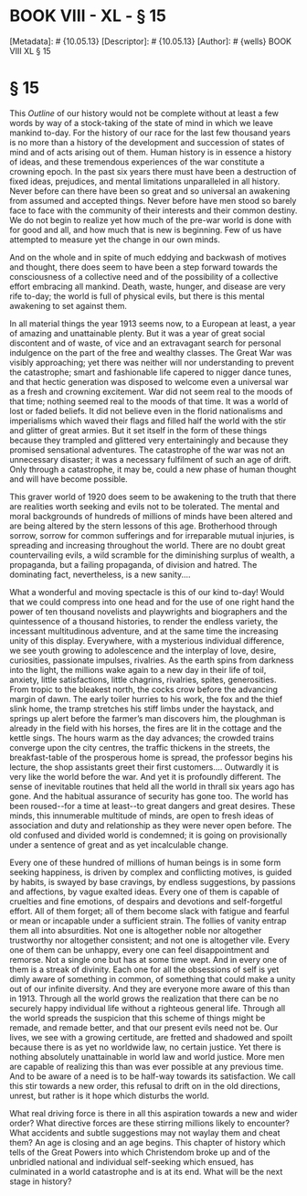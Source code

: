 # BOOK VIII - XL - § 15
[Metadata]: # {10.05.13}
[Descriptor]: # {10.05.13}
[Author]: # {wells}
BOOK VIII
XL
§ 15
# § 15
This _Outline_ of our history would not be complete without at least a few
words by way of a stock-taking of the state of mind in which we leave mankind
to-day. For the history of our race for the last few thousand years is no more
than a history of the development and succession of states of mind and of acts
arising out of them. Human history is in essence a history of ideas, and these
tremendous experiences of the war constitute a crowning epoch. In the past six
years there must have been a destruction of fixed ideas, prejudices, and mental
limitations unparalleled in all history. Never before can there have been so
great and so universal an awakening from assumed and accepted things. Never
before have men stood so barely face to face with the community of their
interests and their common destiny. We do not begin to realize yet how much of
the pre-war world is done with for good and all, and how much that is new is
beginning. Few of us have attempted to measure yet the change in our own minds.

And on the whole and in spite of much eddying and backwash of motives and
thought, there does seem to have been a step forward towards the consciousness
of a collective need and of the possibility of a collective effort embracing
all mankind. Death, waste, hunger, and disease are very rife to-day; the world
is full of physical evils, but there is this mental awakening to set against
them.

In all material things the year 1913 seems now, to a European at least, a year
of amazing and unattainable plenty. But it was a year of great social
discontent and of waste, of vice and an extravagant search for personal
indulgence on the part of the free and wealthy classes. The Great War was
visibly approaching; yet there was neither will nor understanding to prevent
the catastrophe; smart and fashionable life capered to nigger dance tunes, and
that hectic generation was disposed to welcome even a universal war as a fresh
and crowning excitement. War did not seem real to the moods of that time;
nothing seemed real to the moods of that time. It was a world of lost or faded
beliefs. It did not believe even in the florid nationalisms and imperialisms
which waved their flags and filled half the world with the stir and glitter of
great armies. But it set itself in the form of these things because they
trampled and glittered very entertainingly and because they promised
sensational adventures. The catastrophe of the war was not an unnecessary
disaster; it was a necessary fulfilment of such an age of drift. Only through a
catastrophe, it may be, could a new phase of human thought and will have become
possible.

This graver world of 1920 does seem to be awakening to the truth that there are
realities worth seeking and evils not to be tolerated. The mental and moral
backgrounds of hundreds of millions of minds have been altered and are being
altered by the stern lessons of this age. Brotherhood through sorrow, sorrow
for common sufferings and for irreparable mutual injuries, is spreading and
increasing throughout the world. There are no doubt great countervailing evils,
a wild scramble for the diminishing surplus of wealth, a propaganda, but a
failing propaganda, of division and hatred. The dominating fact, nevertheless,
is a new sanity....

What a wonderful and moving spectacle is this of our kind to-day! Would that we
could compress into one head and for the use of one right hand the power of ten
thousand novelists and playwrights and biographers and the quintessence of a
thousand histories, to render the endless variety, the incessant multitudinous
adventure, and at the same time the increasing unity of this display.
Everywhere, with a mysterious individual difference, we see youth growing to
adolescence and the interplay of love, desire, curiosities, passionate
impulses, rivalries. As the earth spins from darkness into the light, the
millions wake again to a new day in their life of toil, anxiety, little
satisfactions, little chagrins, rivalries, spites, generosities. From tropic to
the bleakest north, the cocks crow before the advancing margin of dawn. The
early toiler hurries to his work, the fox and the thief slink home, the tramp
stretches his stiff limbs under the haystack, and springs up alert before the
farmer’s man discovers him, the ploughman is already in the field with his
horses, the fires are lit in the cottage and the kettle sings. The hours warm
as the day advances; the crowded trains converge upon the city centres, the
traffic thickens in the streets, the breakfast-table of the prosperous home is
spread, the professor begins his lecture, the shop assistants greet their first
customers.... Outwardly it is very like the world before the war. And yet it is
profoundly different. The sense of inevitable routines that held all the world
in thrall six years ago has gone. And the habitual assurance of security has
gone too. The world has been roused--for a time at least--to great dangers and
great desires. These minds, this innumerable multitude of minds, are open to
fresh ideas of association and duty and relationship as they were never open
before. The old confused and divided world is condemned; it is going on
provisionally under a sentence of great and as yet incalculable change.

Every one of these hundred of millions of human beings is in some form seeking
happiness, is driven by complex and conflicting motives, is guided by habits,
is swayed by base cravings, by endless suggestions, by passions and affections,
by vague exalted ideas. Every one of them is capable of cruelties and fine
emotions, of despairs and devotions and self-forgetful effort. All of them
forget; all of them become slack with fatigue and fearful or mean or incapable
under a sufficient strain. The follies of vanity entrap them all into
absurdities. Not one is altogether noble nor altogether trustworthy nor
altogether consistent; and not one is altogether vile. Every one of them can be
unhappy, every one can feel disappointment and remorse. Not a single one but
has at some time wept. And in every one of them is a streak of divinity. Each
one for all the obsessions of self is yet dimly aware of something in common,
of something that could make a unity out of our infinite diversity. And they
are everyone more aware of this than in 1913. Through all the world grows the
realization that there can be no securely happy individual life without a
righteous general life. Through all the world spreads the suspicion that this
scheme of things might be remade, and remade better, and that our present evils
need not be. Our lives, we see with a growing certitude, are fretted and
shadowed and spoilt because there is as yet no worldwide law, no certain
justice. Yet there is nothing absolutely unattainable in world law and world
justice. More men are capable of realizing this than was ever possible at any
previous time. And to be aware of a need is to be half-way towards its
satisfaction. We call this stir towards a new order, this refusal to drift on
in the old directions, unrest, but rather is it hope which disturbs the world.

What real driving force is there in all this aspiration towards a new and wider
order? What directive forces are these stirring millions likely to encounter?
What accidents and subtle suggestions may not waylay them and cheat them? An
age is closing and an age begins. This chapter of history which tells of the
Great Powers into which Christendom broke up and of the unbridled national and
individual self-seeking which ensued, has culminated in a world catastrophe and
is at its end. What will be the next stage in history?

